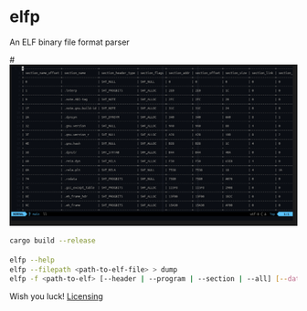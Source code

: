 # elfp
An ELF binary file format parser

#![Example Output](screenshot.png "Dump")

```bash
cargo build --release

elfp --help
elfp --filepath <path-to-elf-file> > dump
elfp -f <path-to-elf> [--header | --program | --section | --all] [--data] > dump
```

Wish you luck!
[Licensing](LICENSE)
